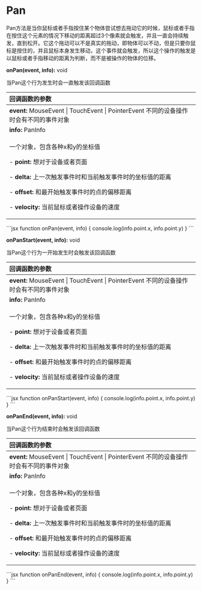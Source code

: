 # Pan

Pan方法是当你鼠标或者手指按住某个物体尝试想去拖动它的时候，鼠标或者手指在按住这个元素的情况下移动的距离超过3个像素就会触发，并且一直会持续触发，直到松开。它这个拖动可以不是真实的拖动，即物体可以不动，但是只要你鼠标是按住的，并且鼠标本身发生移动，这个事件就会触发，所以这个操作的触发是以鼠标或者手指移动的距离为判断，而不是被操作的物体的位移。

**onPan\(event, info\):** void

当Pan这个行为发生时会一直触发该回调函数

<table>
  <thead>
    <tr>
      <th style="text-align:left">&#x56DE;&#x8C03;&#x51FD;&#x6570;&#x7684;&#x53C2;&#x6570;</th>
    </tr>
  </thead>
  <tbody>
    <tr>
      <td style="text-align:left"><b>event:</b> MouseEvent | TouchEvent | PointerEvent &#x4E0D;&#x540C;&#x7684;&#x8BBE;&#x5907;&#x64CD;&#x4F5C;&#x65F6;&#x4F1A;&#x6709;&#x4E0D;&#x540C;&#x7684;&#x4E8B;&#x4EF6;&#x5BF9;&#x8C61;</td>
    </tr>
    <tr>
      <td style="text-align:left"><b>info:</b> PanInfo</td>
    </tr>
    <tr>
      <td style="text-align:left">
        <p>&#x4E00;&#x4E2A;&#x5BF9;&#x8C61;&#xFF0C;&#x5305;&#x542B;&#x5404;&#x79CD;x&#x548C;y&#x7684;&#x5750;&#x6807;&#x503C;</p>
        <p>- <b>point:</b> &#x60F3;&#x5BF9;&#x4E8E;&#x8BBE;&#x5907;&#x6216;&#x8005;&#x9875;&#x9762;</p>
        <p>- <b>delta: </b>&#x4E0A;&#x4E00;&#x6B21;&#x89E6;&#x53D1;&#x4E8B;&#x4EF6;&#x65F6;&#x548C;&#x5F53;&#x524D;&#x89E6;&#x53D1;&#x4E8B;&#x4EF6;&#x65F6;&#x7684;&#x5750;&#x6807;&#x503C;&#x7684;&#x8DDD;&#x79BB;</p>
        <p>- <b>offset:</b> &#x548C;&#x6700;&#x5F00;&#x59CB;&#x89E6;&#x53D1;&#x4E8B;&#x4EF6;&#x65F6;&#x7684;&#x70B9;&#x7684;&#x504F;&#x79FB;&#x8DDD;&#x79BB;</p>
        <p>- <b>velocity:</b> &#x5F53;&#x524D;&#x9F20;&#x6807;&#x6216;&#x8005;&#x64CD;&#x4F5C;&#x8BBE;&#x5907;&#x7684;&#x901F;&#x5EA6;</p>
      </td>
    </tr>
  </tbody>
</table>```jsx
function onPan(event, info) {
  console.log(info.point.x, info.point.y)
}

<Frame onPan={onPan} />
```



**onPanStart\(event, info\):** void

当Pan这个行为一开始发生时会触发该回调函数

<table>
  <thead>
    <tr>
      <th style="text-align:left">&#x56DE;&#x8C03;&#x51FD;&#x6570;&#x7684;&#x53C2;&#x6570;</th>
    </tr>
  </thead>
  <tbody>
    <tr>
      <td style="text-align:left"><b>event:</b> MouseEvent | TouchEvent | PointerEvent &#x4E0D;&#x540C;&#x7684;&#x8BBE;&#x5907;&#x64CD;&#x4F5C;&#x65F6;&#x4F1A;&#x6709;&#x4E0D;&#x540C;&#x7684;&#x4E8B;&#x4EF6;&#x5BF9;&#x8C61;</td>
    </tr>
    <tr>
      <td style="text-align:left"><b>info:</b> PanInfo</td>
    </tr>
    <tr>
      <td style="text-align:left">
        <p>&#x4E00;&#x4E2A;&#x5BF9;&#x8C61;&#xFF0C;&#x5305;&#x542B;&#x5404;&#x79CD;x&#x548C;y&#x7684;&#x5750;&#x6807;&#x503C;</p>
        <p>- <b>point:</b> &#x60F3;&#x5BF9;&#x4E8E;&#x8BBE;&#x5907;&#x6216;&#x8005;&#x9875;&#x9762;</p>
        <p>- <b>delta: </b>&#x4E0A;&#x4E00;&#x6B21;&#x89E6;&#x53D1;&#x4E8B;&#x4EF6;&#x65F6;&#x548C;&#x5F53;&#x524D;&#x89E6;&#x53D1;&#x4E8B;&#x4EF6;&#x65F6;&#x7684;&#x5750;&#x6807;&#x503C;&#x7684;&#x8DDD;&#x79BB;</p>
        <p>- <b>offset:</b> &#x548C;&#x6700;&#x5F00;&#x59CB;&#x89E6;&#x53D1;&#x4E8B;&#x4EF6;&#x65F6;&#x7684;&#x70B9;&#x7684;&#x504F;&#x79FB;&#x8DDD;&#x79BB;</p>
        <p>- <b>velocity:</b> &#x5F53;&#x524D;&#x9F20;&#x6807;&#x6216;&#x8005;&#x64CD;&#x4F5C;&#x8BBE;&#x5907;&#x7684;&#x901F;&#x5EA6;</p>
      </td>
    </tr>
  </tbody>
</table>```jsx
function onPanStart(event, info) {
  console.log(info.point.x, info.point.y)
}

<Frame onPanStart={onPanStart} />
```



**onPanEnd\(event, info\):** void

当Pan这个行为结束时会触发该回调函数

<table>
  <thead>
    <tr>
      <th style="text-align:left">&#x56DE;&#x8C03;&#x51FD;&#x6570;&#x7684;&#x53C2;&#x6570;</th>
    </tr>
  </thead>
  <tbody>
    <tr>
      <td style="text-align:left"><b>event:</b> MouseEvent | TouchEvent | PointerEvent &#x4E0D;&#x540C;&#x7684;&#x8BBE;&#x5907;&#x64CD;&#x4F5C;&#x65F6;&#x4F1A;&#x6709;&#x4E0D;&#x540C;&#x7684;&#x4E8B;&#x4EF6;&#x5BF9;&#x8C61;</td>
    </tr>
    <tr>
      <td style="text-align:left"><b>info:</b> PanInfo</td>
    </tr>
    <tr>
      <td style="text-align:left">
        <p>&#x4E00;&#x4E2A;&#x5BF9;&#x8C61;&#xFF0C;&#x5305;&#x542B;&#x5404;&#x79CD;x&#x548C;y&#x7684;&#x5750;&#x6807;&#x503C;</p>
        <p>- <b>point:</b> &#x60F3;&#x5BF9;&#x4E8E;&#x8BBE;&#x5907;&#x6216;&#x8005;&#x9875;&#x9762;</p>
        <p>- <b>delta: </b>&#x4E0A;&#x4E00;&#x6B21;&#x89E6;&#x53D1;&#x4E8B;&#x4EF6;&#x65F6;&#x548C;&#x5F53;&#x524D;&#x89E6;&#x53D1;&#x4E8B;&#x4EF6;&#x65F6;&#x7684;&#x5750;&#x6807;&#x503C;&#x7684;&#x8DDD;&#x79BB;</p>
        <p>- <b>offset:</b> &#x548C;&#x6700;&#x5F00;&#x59CB;&#x89E6;&#x53D1;&#x4E8B;&#x4EF6;&#x65F6;&#x7684;&#x70B9;&#x7684;&#x504F;&#x79FB;&#x8DDD;&#x79BB;</p>
        <p>- <b>velocity:</b> &#x5F53;&#x524D;&#x9F20;&#x6807;&#x6216;&#x8005;&#x64CD;&#x4F5C;&#x8BBE;&#x5907;&#x7684;&#x901F;&#x5EA6;</p>
      </td>
    </tr>
  </tbody>
</table>```jsx
function onPanEnd(event, info) {
  console.log(info.point.x, info.point.y)
}

<Frame onPanEnd={onPanEnd} />
```



